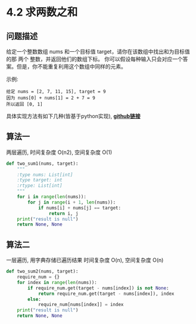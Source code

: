 # 4.2 求两数之和

## 问题描述
给定一个整数数组 nums 和一个目标值 target，请你在该数组中找出和为目标值的那 两个 整数，并返回他们的数组下标。
你可以假设每种输入只会对应一个答案。但是，你不能重复利用这个数组中同样的元素。

示例:

    给定 nums = [2, 7, 11, 15], target = 9
    因为 nums[0] + nums[1] = 2 + 7 = 9
    所以返回 [0, 1]

具体实现方法有如下几种(皆基于python实现), 
**[github链接](https://github.com/JustMeliyu/Algorithm/blob/master/two_sum.py)**

## 算法一
两层遍历, 时间复杂度 O(n2), 空间复杂度 O(1)

```python
def two_sum1(nums, target):
    """
    :type nums: List[int]
    :type target: int
    :rtype: List[int]
    """
    for i in range(len(nums)):
        for j in range(i + 1, len(nums)):
            if nums[i] + nums[j] == target:
                return i, j
    print("result is null")
    return None, None
```

## 算法二
一层遍历, 用字典存储已遍历结果
时间复杂度 O(n), 空间复杂度 O(n)

```python
def two_sum2(nums, target):
    require_num = {}
    for index in range(len(nums)):
        if require_num.get(target - nums[index]) is not None:
            return require_num.get(target - nums[index]), index
        else:
            require_num[nums[index]] = index
    print("result is null")
    return None, None
```

